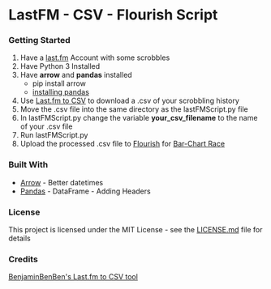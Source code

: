 # LastFM - CSV - Flourish Script

### Getting Started
1. Have a [last.fm](https://www.last.fm) Account with some scrobbles
2. Have Python 3 Installed
3. Have **arrow** and **pandas** installed
    - pip install arrow
    - [installing pandas](https://pandas.pydata.org/pandas-docs/stable/getting_started/install.html)
4. Use [Last.fm to CSV](https://benjaminbenben.com/lastfm-to-csv/) to download a .csv of your scrobbling history
5. Move the .csv file into the same directory as the lastFMScript.py file
6. In lastFMScript.py change the variable **your_csv_filename** to the name of your .csv file
7. Run lastFMScript.py
9. Upload the processed .csv file to [Flourish](https://flourish.studio/) for [Bar-Chart Race](https://app.flourish.studio/@flourish/bar-chart-race)

### Built With
* [Arrow](https://arrow.readthedocs.io/en/stable/) - Better datetimes
* [Pandas](https://pandas.pydata.org/) - DataFrame - Adding Headers
  
### License
This project is licensed under the MIT License - see the [LICENSE.md](LICENSE.md) file for details

### Credits
[BenjaminBenBen's Last.fm to CSV tool](https://benjaminbenben.com/)

